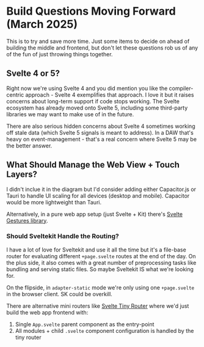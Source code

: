 # Build Questions Moving Forward (March 2025)
This is to try and save more time. Just some items to decide on ahead of building the middle and frontend, but don't let these questions rob us of any of the fun of just throwing things together.

## Svelte 4 or 5?
Right now we're using Svelte 4 and you did mention you like the compiler-centric approach - Svelte 4 exemplifies that approach. I love it but it raises concerns about long-term support if code stops working. The Svelte ecosystem has already moved onto Svelte 5, including some third-party libraries we may want to make use of in the future.

There are also serious hidden concerns about Svelte 4 sometimes working off stale data (which Svelte 5 signals is meant to address). In a DAW that's heavy on event-management - that's a real concern where Svelte 5 may be the better answer.

## What Should Manage the Web View + Touch Layers?
I didn't inclue it in the diagram but I'd consider adding either Capacitor.js or Tauri to handle UI scaling for all devices (desktop and mobile). Capacitor would be more lightweight than Tauri.

Alternatively, in a pure web app setup (just Svelte + Kit) there's [Svelte Gestures library](https://github.com/Rezi/svelte-gestures).

### Should Sveltekit Handle the Routing?
I have a lot of love for Sveltekit and use it all the time but it's a file-base router for evaluating different `+page.svelte` routes at the end of the day. On the plus side, it also comes with a great number of preprocessing tasks like bundling and serving static files. So maybe Sveltekit IS what we're looking for.

On the flipside, in `adapter-static` mode we're only using one `+page.svelte` in the browser client. SK could be overkill.

There are alternative mini routers like [Svelte Tiny Router](https://github.com/notnotsamuel/svelte-tiny-router) where we'd just build the web app frontend with:

1. Single `App.svelte` parent component as the entry-point
2. All modules + child `.svelte` component configuration is handled by the tiny router
